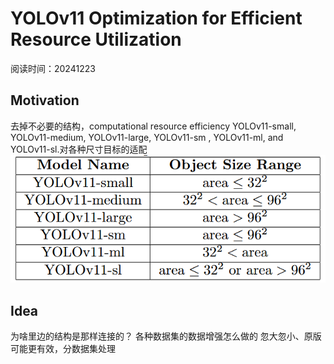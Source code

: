 # YOLOv11 Optimization for Efficient Resource Utilization
阅读时间：20241223

## Motivation
去掉不必要的结构，computational resource efficiency
YOLOv11-small, YOLOv11-medium, YOLOv11-large, YOLOv11-sm , YOLOv11-ml, and YOLOv11-sl.对各种尺寸目标的适配
![alt text](image-3.png)

## Idea
为啥里边的结构是那样连接的？
各种数据集的数据增强怎么做的
忽大忽小、原版可能更有效，分数据集处理